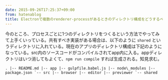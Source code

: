 ```yaml
---
date: 2015-09-26T17:25:37+09:00
from: hatenablog
title: Electronで複数のrenderer-processがあるときのディレクトリ構成をどうするべきか
---
```

今のところ、プロセスごとに1つのディレクトリをつくるという方法でやってみて上手くいっている。共有すべき実装がある場合は、以下のように `shared` というディレクトリに入れている。現在のアプリのディレクトリ構成は下記のようになっている。src内のソースコードがコンパイルされてapp内に入る。appディレクトリはいつ消してもよくて、`npm run compile` すれば生成される。知見求む。

```
. |-- README.md |-- app |-- gulpfile.babel.js |-- node\_modules |-- package.json `-- src |-- browser |-- editor |-- previewer `-- shared
```
